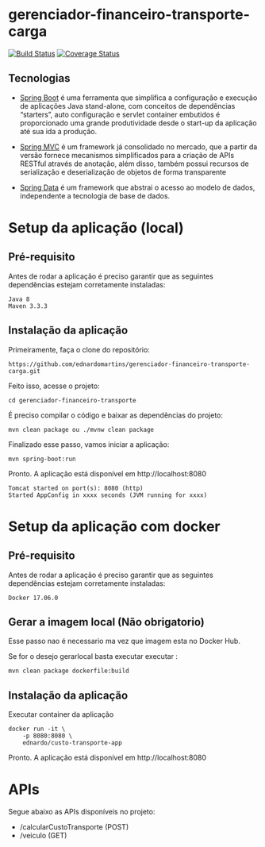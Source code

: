# gerenciador-financeiro-transporte-carga

[![Build Status](https://travis-ci.org/codecentric/springboot-sample-app.svg?branch=master)](https://travis-ci.org/codecentric/springboot-sample-app)
[![Coverage Status](https://s3.amazonaws.com/assets.coveralls.io/badges/coveralls_90.svg)](https://s3.amazonaws.com/assets.coveralls.io/badges/coveralls_90.svg)

## Tecnologias

- [Spring Boot](https://projects.spring.io/spring-boot) é uma ferramenta que simplifica a configuração e execução de aplicações Java stand-alone,  com conceitos de dependências “starters”, auto configuração e servlet container embutidos é proporcionado uma grande produtividade desde o start-up da aplicação até sua ida a produção.
 
- [Spring MVC](https://docs.spring.io/spring/docs/current/spring-framework-reference/html/mvc.html) é um framework já consolidado no mercado, que a partir da versão fornece mecanismos simplificados para a criação de APIs RESTful através de anotação, além disso, também possui recursos de serialização e deserialização de objetos de forma transparente 
 
- [Spring Data](http://projects.spring.io/spring-data/) é um framework que abstrai o acesso ao modelo de dados, independente a tecnologia de base de dados.

 
# Setup da aplicação (local)

## Pré-requisito

Antes de rodar a aplicação é preciso garantir que as seguintes dependências estejam corretamente instaladas:
```
Java 8
Maven 3.3.3 
```

## Instalação da aplicação

Primeiramente, faça o clone do repositório:
```
https://github.com/ednardomartins/gerenciador-financeiro-transporte-carga.git
```
Feito isso, acesse o projeto:
```
cd gerenciador-financeiro-transporte
```
É preciso compilar o código e baixar as dependências do projeto:
```
mvn clean package ou ./mvnw clean package
```
Finalizado esse passo, vamos iniciar a aplicação:
```
mvn spring-boot:run
```
Pronto. A aplicação está disponível em http://localhost:8080
```
Tomcat started on port(s): 8080 (http)
Started AppConfig in xxxx seconds (JVM running for xxxx)
```

# Setup da aplicação com docker

## Pré-requisito

Antes de rodar a aplicação é preciso garantir que as seguintes dependências estejam corretamente instaladas:

```
Docker 17.06.0 
```

## Gerar a imagem local (Não obrigatorio)

Esse passo nao é necessario ma vez que imagem esta no Docker Hub.

Se for o desejo gerarlocal basta executar executar :

```
mvn clean package dockerfile:build
```

## Instalação da aplicação


Executar container da aplicação

```
docker run -it \
    -p 8080:8080 \
    ednardo/custo-transporte-app 
```

Pronto. A aplicação está disponível em http://localhost:8080

# APIs

Segue abaixo as APIs disponíveis no projeto:

 - /calcularCustoTransporte (POST)
 - /veiculo (GET)
 

